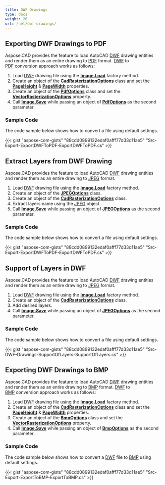 ```yaml
---
title: DWF Drawings
type: docs
weight: 20
url: /net/dwf-drawings/
---
```


## **Exporting DWF Drawings to PDF**

Aspose.CAD provides the feature to load AutoCAD [DWF](https://docs.fileformat.com/cad/dwf/) drawing entities and render them as an entire drawing to [PDF](https://docs.fileformat.com/pdf/) format. [DWF](https://docs.fileformat.com/cad/dwf/) to [PDF](https://docs.fileformat.com/pdf/) conversion approach works as follows:

1. Load [DWF](https://docs.fileformat.com/cad/dwf/) drawing file using the [**Image.Load**](https://apireference.aspose.com/cad/net/aspose.cad.image/load/methods/2) factory method.
1. Create an object of the [**CadRasterizationOptions**](https://apireference.aspose.com/cad/net/aspose.cad.imageoptions/cadrasterizationoptions) class and set the [**PageHeight**](https://apireference.aspose.com/cad/net/aspose.cad.imageoptions/vectorrasterizationoptions/properties/pageheight) & [**PageWidth**](https://apireference.aspose.com/cad/net/aspose.cad.imageoptions/vectorrasterizationoptions/properties/pagewidth) properties.
1. Create an object of the [**PdfOptions**](https://apireference.aspose.com/cad/net/aspose.cad.imageoptions/pdfoptions) class and set the [**VectorRasterizationOptions**](https://apireference.aspose.com/cad/net/aspose.cad.imageoptions/vectorrasterizationoptions) property.
1. Call [**Image.Save**](https://apireference.aspose.com/cad/net/aspose.cad/image/methods/save/index) while passing an object of [**PdfOptions**](https://apireference.aspose.com/cad/net/aspose.cad.imageoptions/pdfoptions) as the second parameter.

### Sample Code

The code sample below shows how to convert a file using default settings.

{{< gist "aspose-com-gists" "88cdd0899132edaf0afff77d33d11ae5" "Src-Export-ExportDWFToPDF-ExportDWFToPDF.cs" >}}

## **Extract Layers from DWF Drawing**

Aspose.CAD provides the feature to load AutoCAD [DWF](https://docs.fileformat.com/cad/dwf/) drawing entities and render them as an entire drawing to [JPEG](https://docs.fileformat.com/image/jpeg/) format.

1. Load [DWF](https://docs.fileformat.com/cad/dwf/) drawing file using the [**Image.Load**](https://apireference.aspose.com/cad/net/aspose.cad.image/load/methods/2) factory method.
1. Create an object of the [**JPEGOptions**](https://apireference.aspose.com/cad/net/aspose.cad.imageoptions/jpegoptions) class.
1. Create an object of the [**CadRasterizationOptions**](https://apireference.aspose.com/cad/net/aspose.cad.imageoptions/cadrasterizationoptions) class.
1. Extract layers name using the [JPEG](https://docs.fileformat.com/image/jpeg/) object.
1. Call [**Image.Save**](https://apireference.aspose.com/cad/net/aspose.cad/image/methods/save/index) while passing an object of [**JPEGOptions**](https://apireference.aspose.com/cad/net/aspose.cad.imageoptions/jpegoptions) as the second parameter.

### Sample Code

The code sample below shows how to convert a file using default settings.

{{< gist "aspose-com-gists" "88cdd0899132edaf0afff77d33d11ae5" "Src-Export-ExportDWFToPDF-ExportDWFToPDF.cs" >}}

## **Support of Layers in DWF**

Aspose.CAD provides the feature to load AutoCAD [DWF](https://docs.fileformat.com/cad/dwf/) drawing entities and render them as an entire drawing to [JPEG](https://docs.fileformat.com/image/jpeg/) format.

1. Load [DWF](https://docs.fileformat.com/cad/dwf/) drawing file using the [**Image.Load**](https://apireference.aspose.com/cad/net/aspose.cad.image/load/methods/2) factory method.
1. Create an object of the [**CadRasterizationOptions**](https://apireference.aspose.com/cad/net/aspose.cad.imageoptions/cadrasterizationoptions) class.
1. Add desired layers.
1. Call [**Image.Save**](https://apireference.aspose.com/cad/net/aspose.cad/image/methods/save/index) while passing an object of [**JPEGOptions**](https://apireference.aspose.com/cad/net/aspose.cad.imageoptions/jpegoptions) as the second parameter.

### Sample Code

The code sample below shows how to convert a file using default settings.

{{< gist "aspose-com-gists" "88cdd0899132edaf0afff77d33d11ae5" "Src-DWF-Drawings-SupportOfLayers-SupportOfLayers.cs" >}}

## **Exporting DWF Drawings to BMP**

Aspose.CAD provides the feature to load AutoCAD [DWF](https://docs.fileformat.com/cad/dwf/) drawing entities and render them as an entire drawing to [BMP](https://docs.fileformat.com/image/bmp/) format. [DWF](https://docs.fileformat.com/cad/dwf/) to [BMP](https://docs.fileformat.com/image/bmp/) conversion approach works as follows:

1. Load [DWF](https://docs.fileformat.com/cad/dwf/) drawing file using the [**Image.Load**](https://apireference.aspose.com/cad/net/aspose.cad.image/load/methods/2) factory method.
1. Create an object of the [**CadRasterizationOptions**](https://apireference.aspose.com/cad/net/aspose.cad.imageoptions/cadrasterizationoptions) class and set the [**PageHeight**](https://apireference.aspose.com/cad/net/aspose.cad.imageoptions/vectorrasterizationoptions/properties/pageheight) & [**PageWidth**](https://apireference.aspose.com/cad/net/aspose.cad.imageoptions/vectorrasterizationoptions/properties/pagewidth) properties.
1. Create an object of the [**BmpOptions**](https://apireference.aspose.com/cad/net/aspose.cad.imageoptions/bmpoptions) class and set the [**VectorRasterizationOptions**](https://apireference.aspose.com/cad/net/aspose.cad.imageoptions/vectorrasterizationoptions) property.
1. Call [**Image.Save**](https://apireference.aspose.com/cad/net/aspose.cad/image/methods/save/index) while passing an object of [**BmpOptions**](https://apireference.aspose.com/cad/net/aspose.cad.imageoptions/bmpoptions) as the second parameter.

### Sample Code

The code sample below shows how to convert a [DWF](https://docs.fileformat.com/cad/dwf/) file to [BMP](https://docs.fileformat.com/image/bmp/) using default settings.

{{< gist "aspose-com-gists" "88cdd0899132edaf0afff77d33d11ae5" "Src-Export-ExportToBMP-ExportToBMP.cs" >}}
